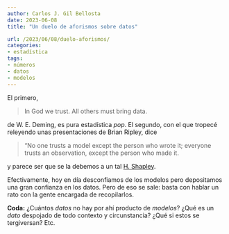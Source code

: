 ```yaml
---
author: Carlos J. Gil Bellosta
date: 2023-06-08
title: "Un duelo de aforismos sobre datos"

url: /2023/06/08/duelo-aforismos/
categories:
- estadística
tags:
- números
- datos
- modelos
---
```


El primero,

> In God we trust. All others must bring data.

de W. E. Deming, es pura estadística _pop_. El segundo, con el que tropecé releyendo unas presentaciones de Brian Ripley, dice

> “No one trusts a model except the person who wrote it; everyone trusts an observation, except the person who made it.

y parece ser que se la debemos a un tal
[H. Shapley](https://en.wikipedia.org/wiki/Harlow_Shapley).

Efectivamente, hoy en día desconfiamos de los modelos pero depositamos una gran confianza en los datos. Pero de eso se sale: basta con hablar un rato con la gente encargada de recopilarlos.

**Coda:** ¿Cuántos _datos_ no hay por ahí producto de _modelos_? ¿Qué es un _dato_ despojado de todo contexto y circunstancia? ¿Qué si estos se tergiversan? Etc.